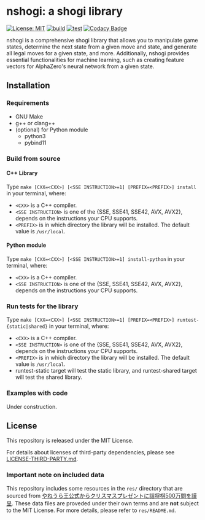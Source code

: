 # nshogi: a shogi library

[![License: MIT](https://img.shields.io/badge/License-MIT-yellow.svg)](https://opensource.org/licenses/MIT)
[![build](https://github.com/Nyashiki/nshogi/actions/workflows/build.yml/badge.svg?branch=master)](https://github.com/Nyashiki/nshogi/actions/workflows/build.yml)
[![test](https://github.com/nyashiki/nshogi/actions/workflows/test.yml/badge.svg?branch=master)](https://github.com/nyashiki/nshogi/actions/workflows/test.yml)
[![Codacy Badge](https://app.codacy.com/project/badge/Grade/c82fbf71ad27453395499d1a677326fe)](https://app.codacy.com/gh/nyashiki/nshogi/dashboard?utm_source=gh&utm_medium=referral&utm_content=&utm_campaign=Badge_grade)

nshogi is a comprehensive shogi library that allows you to manipulate game states, determine the next state from a given move and state, and generate all legal moves for a given state, and more.
Additionally, nshogi provides essential functionalities for machine learning, such as creating feature vectors for AlphaZero's neural network from a given state.

## Installation

### Requirements

- GNU Make
- g++ or clang++
- (optional) for Python module
  - python3
  - pybind11

### Build from source

#### C++ Library

Type `make [CXX=<CXX>] [<SSE INSTRUCTION>=1] [PREFIX=<PREFIX>] install` in your terminal, where:

- `<CXX>` is a C++ compiler.
- `<SSE INSTRUCTION>` is one of the {SSE, SSE41, SSE42, AVX, AVX2}, depends on the instructions your CPU supports.
- `<PREFIX>` is in which directory the library will be installed. The default value is `/usr/local`.

#### Python module

Type `make [CXX=<CXX>] [<SSE INSTRUCTION>=1] install-python` in your terminal, where:

- `<CXX>` is a C++ compiler.
- `<SSE INSTRUCTION>` is one of the {SSE, SSE41, SSE42, AVX, AVX2}, depends on the instructions your CPU supports.

### Run tests for the library

Type `make [CXX=<CXX>] [<SSE INSTRUCTION>=1] [PREFIX=<PREFIX>] runtest-{static|shared}` in your terminal, where:

- `<CXX>` is a C++ compiler.
- `<SSE INSTRUCTION>` is one of the {SSE, SSE41, SSE42, AVX, AVX2}, depends on the instructions your CPU supports.
- `<PREFIX>` is in which directory the library will be installed. The default value is `/usr/local`.
- runtest-static target will test the static library, and runtest-shared target will test the shared library.

### Examples with code

Under construction.

## License

This repository is released under the MIT License.

For details about licenses of third-party dependencies, please see [LICENSE-THIRD-PARTY.md](./LICENSE-THIRD-PARTY.md).

### Important note on included data

This repository includes some resources in the `res/` directory that are sourced from [やねうら王公式からクリスマスプレゼントに詰将棋500万問を謹呈](https://yaneuraou.yaneu.com/2020/12/25/christmas-present/).
These data files are proveded under their own terms and are **not** subject to the MIT License.
For more details, please refer to `res/README.md`.
